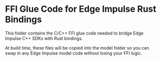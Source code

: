 # FFI Glue Code for Edge Impulse Rust Bindings

This folder contains the C/C++ FFI glue code needed to bridge Edge Impulse C++ SDKs with Rust bindings.

At build time, these files will be copied into the model folder so you can swap in any Edge Impulse model code without losing your FFI logic.
